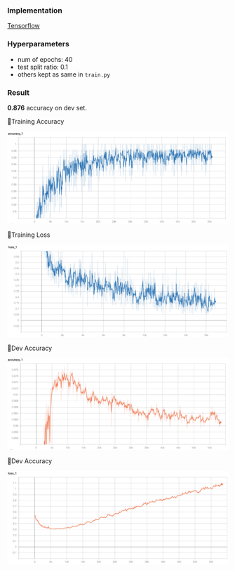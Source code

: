 ### Implementation

[Tensorflow](https://github.com/dennybritz/cnn-text-classification-tf)

### Hyperparameters

- num of epochs: 40
- test split ratio: 0.1
- others kept as same in `train.py`

### Result

**0.876** accuracy on dev set.

🚀Training Accuracy

![](./train_acc.png)

🚀Training Loss

![](./train_loss.png)

🚀Dev Accuracy

![](./dev_acc.png)

🚀Dev Accuracy

![](./dev_loss.png)
